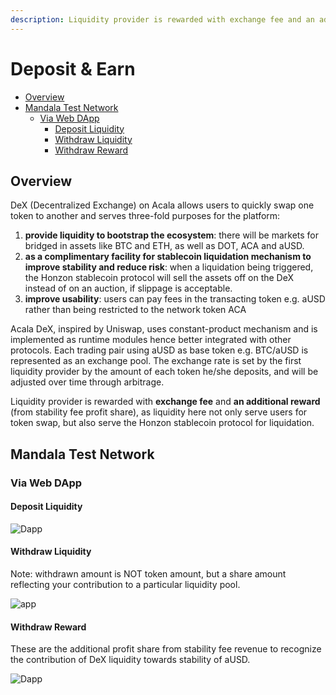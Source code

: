 ```yaml
---
description: Liquidity provider is rewarded with exchange fee and an additional reward
---
```


# Deposit & Earn

* [Overview](https://github.com/AcalaNetwork/Acala/wiki/8.-Deposit-&-Earn#overview)
* [Mandala Test Network](https://github.com/AcalaNetwork/Acala/wiki/8.-Deposit-&-Earn#mandala-test-network)
  * [Via Web DApp](https://github.com/AcalaNetwork/Acala/wiki/8.-Deposit-&-Earn#via-web-dapp)
    * [Deposit Liquidity](https://github.com/AcalaNetwork/Acala/wiki/8.-Deposit-&-Earn#deposit-liquidity)
    * [Withdraw Liquidity](https://github.com/AcalaNetwork/Acala/wiki/8.-Deposit-&-Earn#withdraw-liquidity)
    * [Withdraw Reward](https://github.com/AcalaNetwork/Acala/wiki/8.-Deposit-&-Earn#withdraw-reward)

## Overview

DeX \(Decentralized Exchange\) on Acala allows users to quickly swap one token to another and serves three-fold purposes for the platform:

1. **provide liquidity to bootstrap the ecosystem**: there will be markets for bridged in assets like BTC and ETH, as well as DOT, ACA and aUSD.
2. **as a complimentary facility for stablecoin liquidation mechanism to improve stability and reduce risk**: when a liquidation being triggered, the Honzon stablecoin protocol will sell the assets off on the DeX instead of on an auction, if slippage is acceptable.
3. **improve usability**: users can pay fees in the transacting token e.g. aUSD rather than being restricted to the network token ACA

Acala DeX, inspired by Uniswap, uses constant-product mechanism and is implemented as runtime modules hence better integrated with other protocols. Each trading pair using aUSD as base token e.g. BTC/aUSD is represented as an exchange pool. The exchange rate is set by the first liquidity provider by the amount of each token he/she deposits, and will be adjusted over time through arbitrage.

Liquidity provider is rewarded with **exchange fee** and **an additional reward** \(from stability fee profit share\), as liquidity here not only serve users for token swap, but also serve the Honzon stablecoin protocol for liquidation.

## Mandala Test Network

### Via Web DApp

#### Deposit Liquidity

![Dapp](https://github.com/AcalaNetwork/Acala/wiki/image/depositearn_deposit.png)

#### Withdraw Liquidity

 Note: withdrawn amount is NOT token amount, but a share amount reflecting your contribution to a particular liquidity pool.

![app](https://github.com/AcalaNetwork/Acala/wiki/image/depositearn_withdraw.png)

#### Withdraw Reward

 These are the additional profit share from stability fee revenue to recognize the contribution of DeX liquidity towards stability of aUSD.

![Dapp](https://github.com/AcalaNetwork/Acala/wiki/image/depositearn_reward.png)

